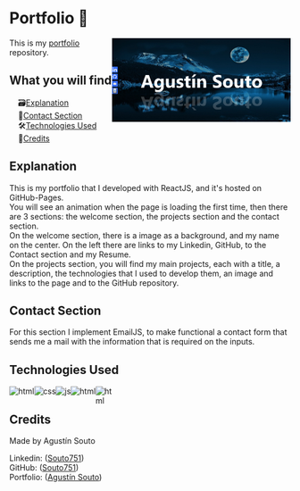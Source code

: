 # Portfolio :briefcase:

<img src="https://github.com/Souto751/project-imgs/blob/main/portfolio.jpg?raw=true" alt="html" width="320px" align="right" />
This is my <a href="" target="_blank" rel="noreferrer">portfolio</a> repository. <br />

## What you will find

&nbsp;&nbsp;&nbsp;&nbsp;:card_file_box:<a href="#explanation">Explanation</a><br/>
&nbsp;&nbsp;&nbsp;&nbsp;:email:<a href="#contact">Contact Section</a><br/>
&nbsp;&nbsp;&nbsp;&nbsp;:hammer_and_wrench:<a href="#tech">Technologies Used</a><br/>
&nbsp;&nbsp;&nbsp;&nbsp;:adult:<a href="#credits">Credits</a><br/>

<div id="explanation"></div>

## Explanation

This is my portfolio that I developed with ReactJS, and it's hosted on GitHub-Pages.<br/>
You will see an animation when the page is loading the first time, then there are 3 sections: the welcome section, the projects section and the contact section.<br/>
On the welcome section, there is a image as a background, and my name on the center. On the left there are links to my Linkedin, GitHub, to the Contact section and my Resume.<br/>
On the projects section, you will find my main projects, each with a title, a description, the technologies that I used to develop them, an image and links to the page and to the GitHub repository.<br/>

<div id="contact"></div>

## Contact Section

For this section I implement EmailJS, to make functional a contact form that sends me a mail with the information that is required on the inputs.

<div id="tech"></div>

## Technologies Used

<img src="https://icon-icons.com/icons2/2107/PNG/32/file_type_html_icon_130541.png" alt="html" align="left" />
<img src="https://icon-icons.com/icons2/2107/PNG/32/file_type_css_icon_130661.png" alt="css" align="left" />
<img src="https://icon-icons.com/icons2/2108/PNG/32/javascript_icon_130900.png" alt="js" align="left" />
<img src="https://icon-icons.com/icons2/2415/PNG/32/react_original_logo_icon_146374.png" alt="html" align="left" />
<img src="https://github.com/Souto751/portfolio-react/blob/main/src/images/emailjs.png?raw=true" alt="html" align="left" width="32px" /><br/>

<div id="credits"></div>

## Credits

Made by Agustín Souto

Linkedin: (<a href="https://www.linkedin.com/in/souto751/">Souto751</a>)<br/>
GitHub: (<a href="https://github.com/Souto751">Souto751</a>)<br/>
Portfolio: (<a href="https://souto751.github.io/old-portfolio/">Agustín Souto</a>)<br/>
